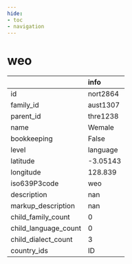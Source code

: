 ```yaml
---
hide:
- toc
- navigation
---
```

# weo
|                      | info     |
|:---------------------|:---------|
| id                   | nort2864 |
| family_id            | aust1307 |
| parent_id            | thre1238 |
| name                 | Wemale   |
| bookkeeping          | False    |
| level                | language |
| latitude             | -3.05143 |
| longitude            | 128.839  |
| iso639P3code         | weo      |
| description          | nan      |
| markup_description   | nan      |
| child_family_count   | 0        |
| child_language_count | 0        |
| child_dialect_count  | 3        |
| country_ids          | ID       |